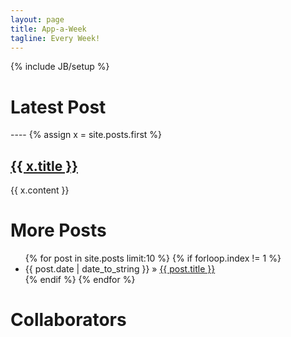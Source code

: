 ```yaml
---
layout: page
title: App-a-Week
tagline: Every Week!
---
```

{% include JB/setup %}

<h1 class="foo">Latest Post</h1>
----
{% assign x = site.posts.first %}
<h2><a href="{{ x.url }}">{{ x.title }}</a></h2>
{{ x.content }}
<h1 class="foo">More Posts</h1>
<ul class="posts">
{% for post in site.posts limit:10 %}
{% if forloop.index != 1 %}
<li><span>{{ post.date | date_to_string }}</span> &raquo; <a href="{{ post.url }}">{{ post.title }}</a></li>
{% endif %}
{% endfor %}
</ul>


<h1 class="foo">Collaborators</h1>
<div id="collaborators">
</div>
<script>
$(document).ready(function() {
  var url = 'https://api.github.com/repos/crabasa/seattlehacks/collaborators';
  $.getJSON(url + '?callback=?', null, function(response) {
    response.data.forEach(function(collab) {
      $('<a href="' + collab.url + '"><img src=' + collab.avatar_url + '"/></a>').appendTo('#collaborators');
    });
  });
});
</script>



